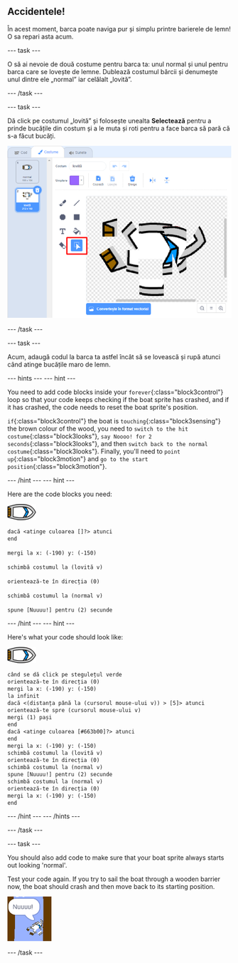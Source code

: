 ## Accidentele!

În acest moment, barca poate naviga pur și simplu printre barierele de lemn! O sa repari asta acum.

\--- task \---

O să ai nevoie de două costume pentru barca ta: unul normal și unul pentru barca care se lovește de lemne. Dublează costumul bărcii și denumește unul dintre ele „normal” iar celălalt „lovită”.

\--- /task \---

\--- task \---

Dă click pe costumul „lovită” și folosește unealta **Selectează** pentru a prinde bucățile din costum și a le muta și roti pentru a face barca să pară că s-a făcut bucăți.

![captură de ecran](images/boat-hit-costume-annotated.png)

\--- /task \---

\--- task \---

Acum, adaugă codul la barca ta astfel încât să se lovească și rupă atunci când atinge bucățile maro de lemn.

\--- hints \--- \--- hint \---

You need to add code blocks inside your `forever`{:class="block3control"} loop so that your code keeps checking if the boat sprite has crashed, and if it has crashed, the code needs to reset the boat sprite's position.

`if`{:class="block3control"} the boat is `touching`{:class="block3sensing"} the brown colour of the wood, you need to `switch to the hit costume`{:class="block3looks"}, `say Noooo! for 2 seconds`{:class="block3looks"}, and then `switch back to the normal costume`{:class="block3looks"}. Finally, you'll need to `point up`{:class="block3motion"} and `go to the start position`{:class="block3motion"}.

\--- /hint \--- \--- hint \---

Here are the code blocks you need:

![boat-sprite](images/boat_resize.png)

```blocks3
dacă <atinge culoarea []?> atunci
end

mergi la x: (-190) y: (-150)

schimbă costumul la (lovită v)

orientează-te în direcția (0)

schimbă costumul la (normal v)

spune [Nuuuu!] pentru (2) secunde
```

\--- /hint \--- \--- hint \---

Here's what your code should look like:

![boat-sprite](images/boat_resize.png)

```blocks3
când se dă click pe stegulețul verde
orientează-te în direcția (0)
mergi la x: (-190) y: (-150)
la infinit
dacă <(distanța până la (cursorul mouse-ului v)) > [5]> atunci
orientează-te spre (cursorul mouse-ului v)
mergi (1) pași
end
dacă <atinge culoarea [#663b00]?> atunci
end
mergi la x: (-190) y: (-150)
schimbă costumul la (lovită v)
orientează-te în direcția (0)
schimbă costumul la (normal v)
spune [Nuuuu!] pentru (2) secunde
schimbă costumul la (normal v)
orientează-te în direcția (0)
mergi la x: (-190) y: (-150)
end
```

\--- /hint \--- \--- /hints \---

\--- /task \---

\--- task \---

You should also add code to make sure that your boat sprite always starts out looking 'normal'.

Test your code again. If you try to sail the boat through a wooden barrier now, the boat should crash and then move back to its starting position.

![screenshot](images/boat-crash.png)

\--- /task \---
